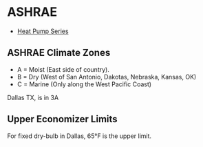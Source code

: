 # ASHRAE

- [Heat Pump Series](https://www.ashrae.org/professional-development/chp-webinars/ashrae-nyserda-community-heat-pump-systems-webinar-series)

## ASHRAE Climate Zones

- A = Moist (East side of country).
- B = Dry (West of San Antonio, Dakotas, Nebraska, Kansas, OK)
- C = Marine (Only along the West Pacific Coast)

Dallas TX, is in 3A

## Upper Economizer Limits

For fixed dry-bulb in Dallas, 65°F is the upper limit.
